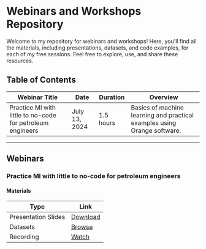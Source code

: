 # Webinars and Workshops Repository

Welcome to my repository for webinars and workshops! Here, you'll find all the materials, including presentations, datasets, and code examples, for each of my free sessions. Feel free to explore, use, and share these resources.

## Table of Contents

| Webinar Title                                        | Date         | Duration | Overview                                                               |
| ---------------------------------------------------- | ------------ | -------- | ---------------------------------------------------------------------- |
| Practice Ml with little to no-code for petroleum engineers | July 13, 2024 | 1.5 hours   | Basics of machine learning and practical examples using Orange software. |
---

## Webinars

### Practice Ml with little to no-code for petroleum engineers

#### Materials

| Type                | Link                                                                 |
| ------------------- | -------------------------------------------------------------------- |
| Presentation Slides | [Download](https://github.com/ahmed-abd-elgawwad/Webinrs-Workshops/blob/main/PowerPoint%20as%20pdf/RES%20Webinar.pdf) |             |
| Datasets            | [Browse]([webinars/ml_petroleum_engineering/datasets/](https://github.com/ahmed-abd-elgawwad/Webinrs-Workshops/tree/main/Data%20Used))              |
| Recording           | [Watch](https://www.youtube.com/live/y4JjWMSNBeU?si=SnPOZubOrgH_CRPI) |           |

